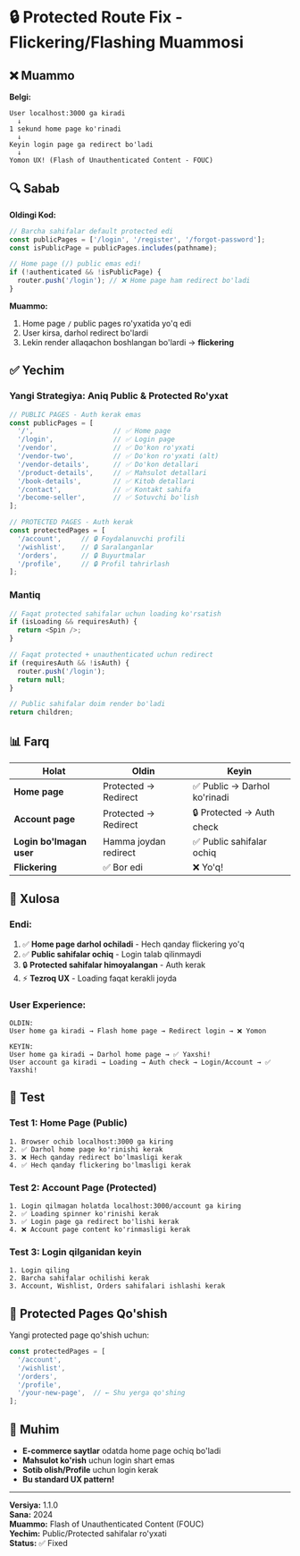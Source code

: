# 🔒 Protected Route Fix - Flickering/Flashing Muammosi

## ❌ Muammo

**Belgi:**
```
User localhost:3000 ga kiradi
  ↓
1 sekund home page ko'rinadi
  ↓
Keyin login page ga redirect bo'ladi
  ↓
Yomon UX! (Flash of Unauthenticated Content - FOUC)
```

## 🔍 Sabab

**Oldingi Kod:**
```javascript
// Barcha sahifalar default protected edi
const publicPages = ['/login', '/register', '/forgot-password'];
const isPublicPage = publicPages.includes(pathname);

// Home page (/) public emas edi!
if (!authenticated && !isPublicPage) {
  router.push('/login'); // ❌ Home page ham redirect bo'ladi
}
```

**Muammo:**
1. Home page `/` public pages ro'yxatida yo'q edi
2. User kirsa, darhol redirect bo'lardi
3. Lekin render allaqachon boshlangan bo'lardi → **flickering**

## ✅ Yechim

### Yangi Strategiya: Aniq Public & Protected Ro'yxat

```javascript
// PUBLIC PAGES - Auth kerak emas
const publicPages = [
  '/',                    // ✅ Home page
  '/login',               // ✅ Login page
  '/vendor',              // ✅ Do'kon ro'yxati
  '/vendor-two',          // ✅ Do'kon ro'yxati (alt)
  '/vendor-details',      // ✅ Do'kon detallari
  '/product-details',     // ✅ Mahsulot detallari
  '/book-details',        // ✅ Kitob detallari
  '/contact',             // ✅ Kontakt sahifa
  '/become-seller',       // ✅ Sotuvchi bo'lish
];

// PROTECTED PAGES - Auth kerak
const protectedPages = [
  '/account',     // 🔒 Foydalanuvchi profili
  '/wishlist',    // 🔒 Saralanganlar
  '/orders',      // 🔒 Buyurtmalar
  '/profile',     // 🔒 Profil tahrirlash
];
```

### Mantiq

```javascript
// Faqat protected sahifalar uchun loading ko'rsatish
if (isLoading && requiresAuth) {
  return <Spin />;
}

// Faqat protected + unauthenticated uchun redirect
if (requiresAuth && !isAuth) {
  router.push('/login');
  return null;
}

// Public sahifalar doim render bo'ladi
return children;
```

## 📊 Farq

| Holat | Oldin | Keyin |
|-------|-------|-------|
| **Home page** | Protected → Redirect | ✅ Public → Darhol ko'rinadi |
| **Account page** | Protected → Redirect | 🔒 Protected → Auth check |
| **Login bo'lmagan user** | Hamma joydan redirect | ✅ Public sahifalar ochiq |
| **Flickering** | ✅ Bor edi | ❌ Yo'q! |

## 🎯 Xulosa

### Endi:
1. ✅ **Home page darhol ochiladi** - Hech qanday flickering yo'q
2. ✅ **Public sahifalar ochiq** - Login talab qilinmaydi
3. 🔒 **Protected sahifalar himoyalangan** - Auth kerak
4. ⚡ **Tezroq UX** - Loading faqat kerakli joyda

### User Experience:

```
OLDIN:
User home ga kiradi → Flash home page → Redirect login → ❌ Yomon

KEYIN:
User home ga kiradi → Darhol home page → ✅ Yaxshi!
User account ga kiradi → Loading → Auth check → Login/Account → ✅ Yaxshi!
```

## 🚀 Test

### Test 1: Home Page (Public)
```
1. Browser ochib localhost:3000 ga kiring
2. ✅ Darhol home page ko'rinishi kerak
3. ❌ Hech qanday redirect bo'lmasligi kerak
4. ✅ Hech qanday flickering bo'lmasligi kerak
```

### Test 2: Account Page (Protected)
```
1. Login qilmagan holatda localhost:3000/account ga kiring
2. ✅ Loading spinner ko'rinishi kerak
3. ✅ Login page ga redirect bo'lishi kerak
4. ❌ Account page content ko'rinmasligi kerak
```

### Test 3: Login qilganidan keyin
```
1. Login qiling
2. Barcha sahifalar ochilishi kerak
3. Account, Wishlist, Orders sahifalari ishlashi kerak
```

## 📝 Protected Pages Qo'shish

Yangi protected page qo'shish uchun:

```javascript
const protectedPages = [
  '/account',
  '/wishlist',
  '/orders',
  '/profile',
  '/your-new-page',  // ← Shu yerga qo'shing
];
```

## 🔑 Muhim

- **E-commerce saytlar** odatda home page ochiq bo'ladi
- **Mahsulot ko'rish** uchun login shart emas
- **Sotib olish/Profile** uchun login kerak
- **Bu standard UX pattern!**

---

**Versiya:** 1.1.0  
**Sana:** 2024  
**Muammo:** Flash of Unauthenticated Content (FOUC)  
**Yechim:** Public/Protected sahifalar ro'yxati  
**Status:** ✅ Fixed

